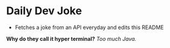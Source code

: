 
# Daily Dev Joke

- Fetches a joke from an API everyday and edits this README

**Why do they call it hyper terminal?**
*Too much Java.*